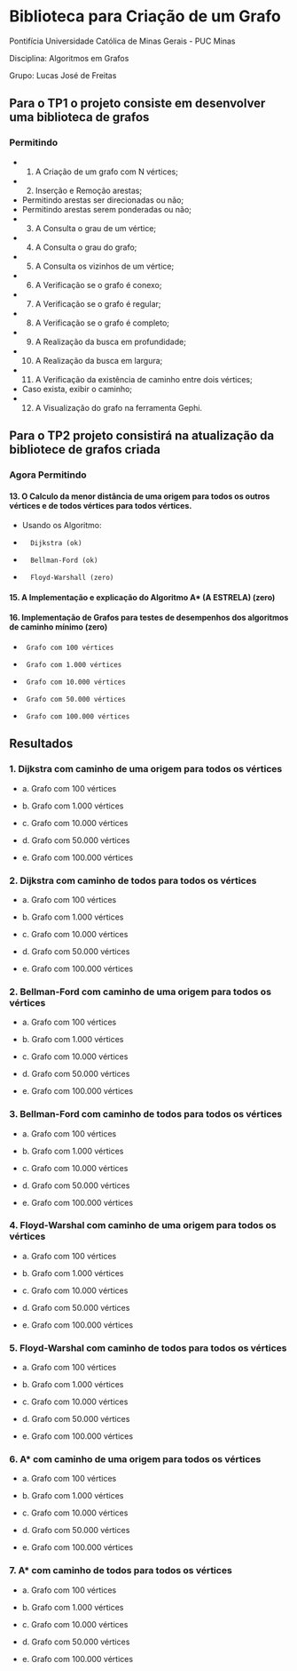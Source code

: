 # Biblioteca para Criação de um Grafo


Pontifícia Universidade Católica de Minas Gerais - PUC Minas

Disciplina: Algoritmos em Grafos

Grupo: Lucas José de Freitas 

## Para o TP1 o projeto consiste em desenvolver uma biblioteca de grafos
### Permitindo  

- 1.  A Criação de um grafo com N vértices;
- 2.  Inserção e Remoção arestas;
-   Permitindo arestas ser direcionadas ou não;
-   Permitindo arestas serem ponderadas ou não;
- 3.  A Consulta o grau de um vértice;
- 4.  A Consulta o grau do grafo;
- 5.  A Consulta os vizinhos de um vértice;
- 6.  A Verificação se o grafo é conexo;
- 7.  A Verificação se o grafo é regular;
- 8.  A Verificação se o grafo é completo;
- 9.  A Realização da busca em profundidade;
- 10. A Realização da busca em largura;
- 11. A Verificação da existência de caminho entre dois vértices;
-   Caso exista, exibir o caminho;
- 12. A Visualização do grafo na ferramenta Gephi.

## Para o TP2 projeto consistirá na atualização da bibliotece de grafos criada 
### Agora Permitindo   


#### 13. O Calculo da menor distância de uma origem para todos os outros vértices e de todos vértices para todos vértices.
-  Usando os Algoritmo:
-       Dijkstra (ok)
-       Bellman-Ford (ok)   
-       Floyd-Warshall (zero)
#### 15. A Implementação e explicação do Algoritmo A* (A ESTRELA) (zero)
#### 16. Implementação de Grafos para testes de desempenhos dos algoritmos de caminho mínimo (zero)
-	   Grafo com 100 vértices
-	   Grafo com 1.000 vértices
-	   Grafo com 10.000 vértices
-	   Grafo com 50.000 vértices
-	   Grafo com 100.000 vértices

## Resultados
### 1. Dijkstra com caminho de uma origem para todos os vértices
-   a. Grafo com 100 vértices

-   b. Grafo com 1.000 vértices

-   c. Grafo com 10.000 vértices

-   d. Grafo com 50.000 vértices

-   e. Grafo com 100.000 vértices

### 2. Dijkstra com caminho de todos para todos os vértices
-   a. Grafo com 100 vértices

-   b. Grafo com 1.000 vértices

-   c. Grafo com 10.000 vértices

-   d. Grafo com 50.000 vértices

-   e. Grafo com 100.000 vértices

### 2. Bellman-Ford com caminho de uma origem para todos os vértices
-   a. Grafo com 100 vértices

-   b. Grafo com 1.000 vértices

-   c. Grafo com 10.000 vértices

-   d. Grafo com 50.000 vértices

-   e. Grafo com 100.000 vértices

### 3. Bellman-Ford com caminho de todos para todos os vértices
-   a. Grafo com 100 vértices

-   b. Grafo com 1.000 vértices

-   c. Grafo com 10.000 vértices

-   d. Grafo com 50.000 vértices

-   e. Grafo com 100.000 vértices

### 4. Floyd-Warshal com caminho de uma origem para todos os vértices
-   a. Grafo com 100 vértices

-   b. Grafo com 1.000 vértices

-   c. Grafo com 10.000 vértices

-   d. Grafo com 50.000 vértices

-   e. Grafo com 100.000 vértices

### 5. Floyd-Warshal com caminho de todos para todos os vértices
-   a. Grafo com 100 vértices

-   b. Grafo com 1.000 vértices

-   c. Grafo com 10.000 vértices

-   d. Grafo com 50.000 vértices

-   e. Grafo com 100.000 vértices
  
### 6. A* com caminho de uma origem para todos os vértices
-   a. Grafo com 100 vértices

-   b. Grafo com 1.000 vértices

-   c. Grafo com 10.000 vértices

-   d. Grafo com 50.000 vértices

-   e. Grafo com 100.000 vértices
  
### 7. A* com caminho de todos para todos os vértices
-   a. Grafo com 100 vértices

-   b. Grafo com 1.000 vértices

-   c. Grafo com 10.000 vértices

-   d. Grafo com 50.000 vértices

-   e. Grafo com 100.000 vértices
